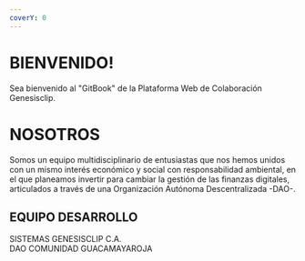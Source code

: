 ```yaml
---
coverY: 0
---
```


# BIENVENIDO!
Sea bienvenido al "GitBook" de la Plataforma Web de Colaboración Genesisclip.

# NOSOTROS
Somos un equipo multidisciplinario de entusiastas que nos hemos unidos con un mismo interés económico y social con responsabilidad ambiental, en el que planeamos invertir para cambiar la gestión de las finanzas digitales, articulados a través de una Organización Autónoma Descentralizada -DAO-.

## EQUIPO DESARROLLO
SISTEMAS GENESISCLIP C.A.\
DAO COMUNIDAD GUACAMAYAROJA



